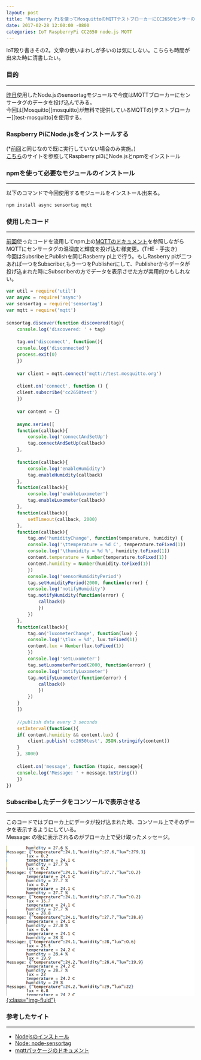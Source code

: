 ```yaml
---
layout: post
title: "Raspberry Piを使ってMosquittoのMQTTテストブローカーにCC2650センサーのデータを投げ込む"
date: 2017-02-28 12:00:00 -0800
categories: IoT RaspberryPi CC2650 node.js MQTT 
---
```


IoT殴り書きその2。文章の使いまわしが多いのは気にしない。こちらも時間が出来た時に清書したい。

### 目的

---

[昨日][prev-post]使用したNode.jsのsensortagモジュールで今度はMQTTブローカーにセンサータグのデータを投げ込んでみる。<br>
今回は[Mosquitto][mosquitto]が無料で提供しているMQTTの[テストブローカー][test-mosquitto]を使用する。<br>

### Raspberry PiにNode.jsをインストールする

(*[前回][prev-post]と同じなので既に実行していない場合のみ実施。)<br>
[こちら][install-nodejs]のサイトを参照してRaspberry pi3にNode.jsとnpmをインストール
    
### npmを使って必要なモジュールのインストール

---

以下のコマンドで今回使用するモジュールをインストール出来る。<br>

```bash
npm install async sensortag mqtt
```

### 使用したコード

---

[前回][prev-post]使ったコードを流用してnpm上の[MQTTのドキュメント][npm-mqtt]を参照しながらMQTTにセンサータグの温湿度と輝度を投げ込む様変更。(THE・手抜き)<br>
今回はSubsribeとPublishを同じRasberry pi上で行う。もしRasberry piが二つあれば一つをSubscriber,もう一つをPublisherにして、Publisherからデータが投げ込まれた時にSubscriberの方でデータを表示させた方が実用的かもしれない。

```js
var util = require('util')
var async = require('async')
var sensortag = require('sensortag')
var mqtt = require('mqtt')

sensortag.discover(function discovered(tag){
    console.log('discovered: ' + tag)

    tag.on('disconnect', function(){
	console.log('disconnected')
	process.exit(0)
    })

    var client = mqtt.connect('mqtt://test.mosquitto.org')

    client.on('connect', function () {
	client.subscribe('cc2650test')
    })

    var content = {}

    async.series([
	function(callback){
	    console.log('connectAndSetUp')
	    tag.connectAndSetUp(callback)
	},

	function(callback){
	    console.log('enableHumidity')
	    tag.enableHumidity(callback)
	},
	function(callback){
	    console.log('enableLuxometer')
	    tag.enableLuxometer(callback)
	},
	function(callback){
	    setTimeout(callback, 2000)
	},
	function(callback){
	    tag.on('humidityChange', function(temperature, humidity) {
		console.log('\ttemperature = %d C', temperature.toFixed(1))
		console.log('\thumidity = %d %', humidity.toFixed(1))
		content.temperature = Number(temperature.toFixed(1))
		content.humidity = Number(humidity.toFixed(1))
	    })
	    console.log('sensorHumidityPeriod')
	    tag.setHumidityPeriod(2000, function(error) {
		console.log('notifyHumidity')
		tag.notifyHumidity(function(error) {
		    callback()
			})
	    })
	},
	function(callback){
	    tag.on('luxometerChange', function(lux) {
		console.log('\tlux = %d', lux.toFixed(1))
		content.lux = Number(lux.toFixed(1))
	    })
	    console.log('setLuxometer')
	    tag.setLuxometerPeriod(2000, function(error) {
		console.log('notifyLuxometer')
		tag.notifyLuxometer(function(error) {
		    callback()
			})
	    })
	}
    ])
    
	//publish data every 3 seconds
    setInterval(function(){
	if( content.humidity && content.lux) {
	    client.publish('cc2650test', JSON.stringify(content))
	}	
    }, 3000)

    client.on('message', function (topic, message){
	console.log('Message: ' + message.toString())
    })
})

```

### Subscribeしたデータをコンソールで表示させる

---

このコードではブローカ上にデータが投げ込まれた時、コンソール上でそのデータを表示するようにしている。<br>
Message: の後に表示されるのがブローカ上で受け取ったメッセージ。<br>

<a href="/images/blog-images/mqtt-cc2650.png" data-fancybox="gallery">![mqtt-cc2650](/images/blog-images/mqtt-cc2650.png){:class="img-fluid"}</a><br>

### 参考したサイト

---

- [Nodejsのインストール][install-nodejs]
- [Node: node-sensortag][node-sensortag]
- [mqttパッケージのドキュメント][npm-mqtt]


[install-nodejs]: https://nodejs.org/en/download/package-manager/
[node-sensortag]: https://github.com/sandeepmistry/node-sensortag
[npm-mqtt]: https://www.npmjs.com/package/mqtt
[prev-post]: {{page.previous.url}}
